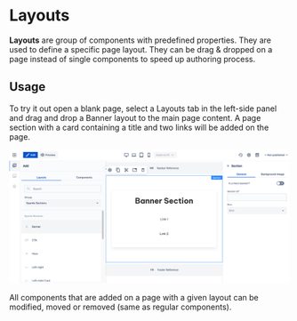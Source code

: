 # Layouts

**Layouts** are group of components with predefined properties. They are used to define a specific page layout. They can be drag & dropped on a page instead of single components to speed up authoring process.

## Usage

To try it out open a blank page, select a Layouts tab in the left-side panel and drag and drop a Banner layout to the main page content. 
A page section with a card containing a title and two links will be added on the page.

<p align="center" width="50%">
    <img class="image--with-border" src="./layouts-tab.png" alt="Layouts Tab">
</p>

All components that are added on a page with a given layout can be modified, moved or removed (same as regular components).
